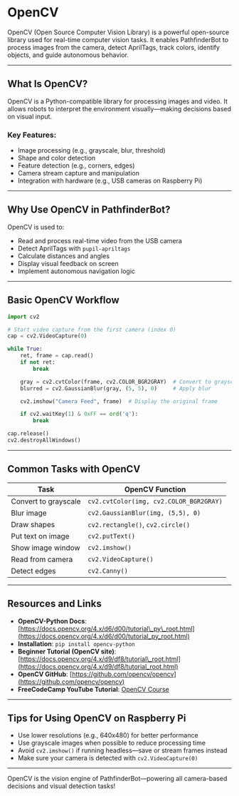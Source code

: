 # OpenCV

OpenCV (Open Source Computer Vision Library) is a powerful open-source library used for real-time computer vision tasks. It enables PathfinderBot to process images from the camera, detect AprilTags, track colors, identify objects, and guide autonomous behavior.

---

## What Is OpenCV?

OpenCV is a Python-compatible library for processing images and video. It allows robots to interpret the environment visually—making decisions based on visual input.

### Key Features:

* Image processing (e.g., grayscale, blur, threshold)
* Shape and color detection
* Feature detection (e.g., corners, edges)
* Camera stream capture and manipulation
* Integration with hardware (e.g., USB cameras on Raspberry Pi)

---

## Why Use OpenCV in PathfinderBot?

OpenCV is used to:

* Read and process real-time video from the USB camera
* Detect AprilTags with `pupil-apriltags`
* Calculate distances and angles
* Display visual feedback on screen
* Implement autonomous navigation logic

---

## Basic OpenCV Workflow

```python
import cv2

# Start video capture from the first camera (index 0)
cap = cv2.VideoCapture(0)

while True:
    ret, frame = cap.read()
    if not ret:
        break

    gray = cv2.cvtColor(frame, cv2.COLOR_BGR2GRAY)  # Convert to grayscale
    blurred = cv2.GaussianBlur(gray, (5, 5), 0)     # Apply blur

    cv2.imshow("Camera Feed", frame)  # Display the original frame

    if cv2.waitKey(1) & 0xFF == ord('q'):
        break

cap.release()
cv2.destroyAllWindows()
```

---

## Common Tasks with OpenCV

| Task                 | OpenCV Function                         |
| -------------------- | --------------------------------------- |
| Convert to grayscale | `cv2.cvtColor(img, cv2.COLOR_BGR2GRAY)` |
| Blur image           | `cv2.GaussianBlur(img, (5,5), 0)`       |
| Draw shapes          | `cv2.rectangle()`, `cv2.circle()`       |
| Put text on image    | `cv2.putText()`                         |
| Show image window    | `cv2.imshow()`                          |
| Read from camera     | `cv2.VideoCapture()`                    |
| Detect edges         | `cv2.Canny()`                           |

---

## Resources and Links

* **OpenCV-Python Docs**: [https://docs.opencv.org/4.x/d6/d00/tutorial\_py\_root.html](https://docs.opencv.org/4.x/d6/d00/tutorial_py_root.html)
* **Installation**: `pip install opencv-python`
* **Beginner Tutorial (OpenCV site)**: [https://docs.opencv.org/4.x/d9/df8/tutorial\_root.html](https://docs.opencv.org/4.x/d9/df8/tutorial_root.html)
* **OpenCV GitHub**: [https://github.com/opencv/opencv](https://github.com/opencv/opencv)
* **FreeCodeCamp YouTube Tutorial**: [OpenCV Course](https://www.youtube.com/watch?v=oXlwWbU8l2o)

---

## Tips for Using OpenCV on Raspberry Pi

* Use lower resolutions (e.g., 640x480) for better performance
* Use grayscale images when possible to reduce processing time
* Avoid `cv2.imshow()` if running headless—save or stream frames instead
* Make sure your camera is detected with `cv2.VideoCapture(0)`

---

OpenCV is the vision engine of PathfinderBot—powering all camera-based decisions and visual detection tasks!
